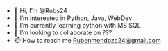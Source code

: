 - 👋 Hi, I’m @Rubs24
- 👀 I’m interested in Python, Java, WebDev
- 🌱 I’m currently learning python with MS SQL
- 💞️ I’m looking to collaborate on ???
- 📫 How to reach me Rubenmendoza24@gmail.com

<!---
Rubs24/Rubs24 is a ✨ special ✨ repository because its `README.md` (this file) appears on your GitHub profile.
You can click the Preview link to take a look at your changes.
--->
